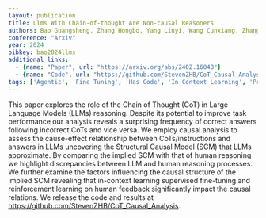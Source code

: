 ```yaml
---
layout: publication
title: Llms With Chain-of-thought Are Non-causal Reasoners
authors: Bao Guangsheng, Zhang Hongbo, Yang Linyi, Wang Cunxiang, Zhang Yue
conference: "Arxiv"
year: 2024
bibkey: bao2024llms
additional_links:
  - {name: "Paper", url: "https://arxiv.org/abs/2402.16048"}
  - {name: "Code", url: "https://github.com/StevenZHB/CoT_Causal_Analysis"}
tags: ['Agentic', 'Fine Tuning', 'Has Code', 'In Context Learning', 'Pretraining Methods', 'Prompting', 'Reinforcement Learning', 'Training Techniques']
---
```

This paper explores the role of the Chain of Thought (CoT) in Large Language Models (LLMs) reasoning. Despite its potential to improve task performance our analysis reveals a surprising frequency of correct answers following incorrect CoTs and vice versa. We employ causal analysis to assess the cause-effect relationship between CoTs/instructions and answers in LLMs uncovering the Structural Causal Model (SCM) that LLMs approximate. By comparing the implied SCM with that of human reasoning we highlight discrepancies between LLM and human reasoning processes. We further examine the factors influencing the causal structure of the implied SCM revealing that in-context learning supervised fine-tuning and reinforcement learning on human feedback significantly impact the causal relations. We release the code and results at https://github.com/StevenZHB/CoT_Causal_Analysis.
